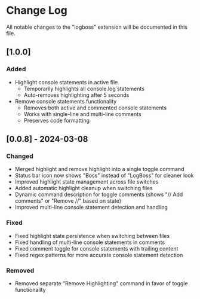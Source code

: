 # Change Log

All notable changes to the "logboss" extension will be documented in this file.

## [1.0.0]

### Added
- Highlight console statements in active file
  - Temporarily highlights all console.log statements
  - Auto-removes highlighting after 5 seconds
- Remove console statements functionality
  - Removes both active and commented console statements
  - Works with single-line and multi-line comments
  - Preserves code formatting


## [0.0.8] - 2024-03-08

### Changed
- Merged highlight and remove highlight into a single toggle command
- Status bar icon now shows "Boss" instead of "LogBoss" for cleaner look
- Improved highlight state management across file switches
- Added automatic highlight cleanup when switching files
- Dynamic command description for toggle comments (shows "// Add comments" or "Remove //" based on state)
- Improved multi-line console statement detection and handling

### Fixed
- Fixed highlight state persistence when switching between files
- Fixed handling of multi-line console statements in comments
- Fixed comment toggle for console statements with trailing content
- Fixed regex patterns for more accurate console statement detection

### Removed
- Removed separate "Remove Highlighting" command in favor of toggle functionality